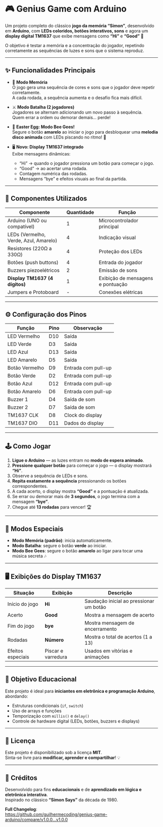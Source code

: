 # 🎮 Genius Game com Arduino

Um projeto completo do clássico **jogo da memória “Simon”**, desenvolvido em **Arduino**, com **LEDs coloridos, botões interativos, sons** e agora um **display digital TM1637** que exibe mensagens como **“Hi”** e **“Good”** 🎉  

O objetivo é testar a memória e a concentração do jogador, repetindo corretamente as sequências de luzes e sons que o sistema reproduz.

---

## ✨ Funcionalidades Principais

- 🧠 **Modo Memória**  
  O jogo gera uma sequência de cores e sons que o jogador deve repetir corretamente.  
  A cada rodada, a sequência aumenta e o desafio fica mais difícil.

- ⚔️ **Modo Batalha (2 jogadores)**  
  Jogadores se alternam adicionando um novo passo à sequência.  
  Quem errar a ordem ou demorar demais... perde!

- 🎵 **Easter Egg: Modo Bee Gees!**  
  Segure o botão **amarelo** ao iniciar o jogo para desbloquear uma **melodia disco animada** com LEDs piscando no ritmo! 🕺

- 🖥️ **Novo: Display TM1637 integrado**  
  Exibe mensagens dinâmicas:
  - “Hi” → quando o jogador pressiona um botão para começar o jogo.  
  - “Good” → ao acertar uma rodada.  
  - Contagem numérica das rodadas.  
  - Mensagens “bye” e efeitos visuais ao final da partida.

---

## 🧩 Componentes Utilizados

| Componente | Quantidade | Função |
|-------------|-------------|--------|
| Arduino (UNO ou compatível) | 1 | Microcontrolador principal |
| LEDs (Vermelho, Verde, Azul, Amarelo) | 4 | Indicação visual |
| Resistores (220Ω a 330Ω) | 4 | Proteção dos LEDs |
| Botões (push buttons) | 4 | Entrada do jogador |
| Buzzers piezoelétricos | 2 | Emissão de sons |
| **Display TM1637 (4 dígitos)** | 1 | Exibição de mensagens e pontuação |
| Jumpers e Protoboard | - | Conexões elétricas |

---

## ⚙️ Configuração dos Pinos

| Função | Pino | Observação |
|--------|------|-------------|
| LED Vermelho | D10 | Saída |
| LED Verde | D3 | Saída |
| LED Azul | D13 | Saída |
| LED Amarelo | D5 | Saída |
| Botão Vermelho | D9 | Entrada com pull-up |
| Botão Verde | D2 | Entrada com pull-up |
| Botão Azul | D12 | Entrada com pull-up |
| Botão Amarelo | D6 | Entrada com pull-up |
| Buzzer 1 | D4 | Saída de som |
| Buzzer 2 | D7 | Saída de som |
| TM1637 CLK | D8 | Clock do display |
| TM1637 DIO | D11 | Dados do display |

---

## 🕹️ Como Jogar

1. **Ligue o Arduino** — as luzes entram no **modo de espera animado**.  
2. **Pressione qualquer botão** para começar o jogo — o display mostrará **“Hi”**.  
3. Observe a sequência de LEDs e sons.  
4. **Repita exatamente a sequência** pressionando os botões correspondentes.  
5. A cada acerto, o display mostra **“Good”** e a pontuação é atualizada.  
6. Se errar ou demorar mais de **3 segundos**, o jogo termina com a mensagem **“bye”**.  
7. Chegue até **13 rodadas** para vencer! 🏆

---

## 🔧 Modos Especiais

- **Modo Memória (padrão)**: inicia automaticamente.  
- **Modo Batalha**: segure o botão **verde** ao iniciar.  
- **Modo Bee Gees**: segure o botão **amarelo** ao ligar para tocar uma música secreta 🎶  

---

## 🖥️ Exibições do Display TM1637

| Situação | Exibição | Descrição |
|-----------|-----------|------------|
| Início do jogo | **Hi** | Saudação inicial ao pressionar um botão |
| Acerto | **Good** | Mostra a mensagem de acerto |
| Fim do jogo | **bye** | Mostra mensagem de encerramento |
| Rodadas | **Número** | Mostra o total de acertos (1 a 13) |
| Efeitos especiais | Piscar e varredura | Usados em vitórias e animações |

---

## 🏁 Objetivo Educacional

Este projeto é ideal para **iniciantes em eletrônica e programação Arduino**, abordando:  
- Estruturas condicionais (`if`, `switch`)  
- Uso de arrays e funções  
- Temporização com `millis()` e `delay()`  
- Controle de hardware digital (LEDs, botões, buzzers e displays)

---

## 📄 Licença

Este projeto é disponibilizado sob a licença **MIT**.  
Sinta-se livre para **modificar, aprender e compartilhar**! 💡

---

## 🧠 Créditos

Desenvolvido para fins **educacionais** e de **aprendizado em lógica e eletrônica interativa**.  
Inspirado no clássico **“Simon Says”** da década de 1980.

**Full Changelog**:  
https://github.com/guilhermecoding/genius-game-arduino/compare/v1.0.0...v1.0.0
